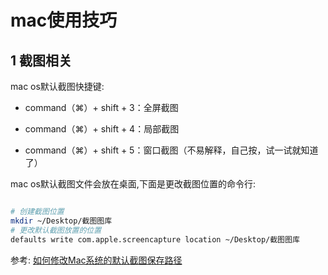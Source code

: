 # mac使用技巧

## 1 截图相关

mac os默认截图快捷键:

- command（⌘）+ shift + 3：全屏截图

- command（⌘）+ shift + 4：局部截图

- command（⌘）+ shift + 5：窗口截图（不易解释，自己按，试一试就知道了）

mac os默认截图文件会放在桌面,下面是更改截图位置的命令行: 

```bash

# 创建截图位置
mkdir ~/Desktop/截图图库
# 更改默认截图放置的位置
defaults write com.apple.screencapture location ~/Desktop/截图图库 
```

参考: [如何修改Mac系统的默认截图保存路径]( https://jingyan.baidu.com/article/b2c186c826666ec46ef6ff32.html)



